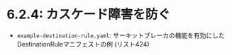 # **6.2.4**: カスケード障害を防ぐ

- `example-destination-rule.yaml`: サーキットブレーカの機能を有効にしたDestinationRuleマニフェストの例 (リスト424)
